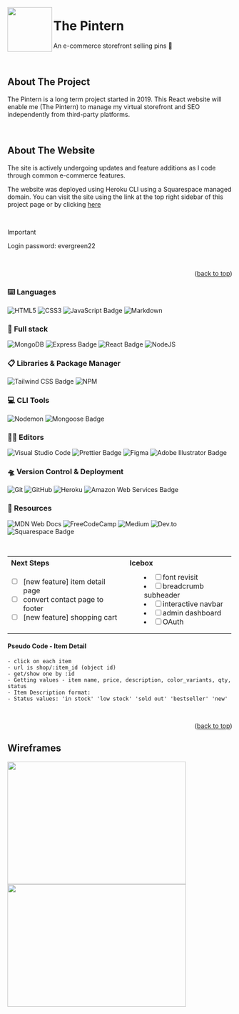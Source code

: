 <!-- Improved compatibility of back to top link: See: https://github.com/othneildrew/Best-README-Template/pull/73 -->
<a name="readme-top"></a>

<!-- PROJECT LOGO -->
<img align="left" width="100" height="100" src="https://the-pintern.s3.us-east-2.amazonaws.com/assets/logo-icon-alt.png">

<div align="left">
  </a>
  <h1>The Pintern</h1>
  <p align="left">
An e-commerce storefront selling pins 🧷
</div>
<br/>

<!-- ABOUT THE PROJECT -->
## About The Project

The Pintern is a long term project started in 2019. This React website will enable me (The Pintern) to manage my virtual storefront and SEO independently from third-party platforms.

<br/>

## About The Website
The site is actively undergoing updates and feature additions as I code through common e-commerce features.

The website was deployed using Heroku CLI using a Squarespace managed domain. You can visit the site using the link at the top right sidebar of this project page or by clicking [here](https://thepintern.co/)

</br>


> [!IMPORTANT]  
> Login password: evergreen22

</br>

<p align="right">(<a href="#readme-top">back to top</a>)</p>



###  ⌨️ Languages
![HTML5](https://img.shields.io/badge/html5-%23E34F26.svg?style=for-the-badge&logo=html5&logoColor=white)
![CSS3](https://img.shields.io/badge/css3-%231572B6.svg?style=for-the-badge&logo=css3&logoColor=white)
![JavaScript Badge](https://img.shields.io/badge/JavaScript-F7DF1E?logo=javascript&logoColor=000&style=for-the-badge)
![Markdown](https://img.shields.io/badge/markdown-%23000000.svg?style=for-the-badge&logo=markdown&logoColor=white)
</br>


### 🥞 Full stack

![MongoDB](https://img.shields.io/badge/MongoDB-%234ea94b.svg?style=for-the-badge&logo=mongodb&logoColor=white)
![Express Badge](https://img.shields.io/badge/Express-000?logo=express&logoColor=fff&style=for-the-badge)
![React Badge](https://img.shields.io/badge/React-61DAFB?logo=react&logoColor=000&style=for-the-badge)
![NodeJS](https://img.shields.io/badge/node.js-6DA55F?style=for-the-badge&logo=node.js&logoColor=white)
</br>

### 📋 Libraries & Package Manager
![Tailwind CSS Badge](https://img.shields.io/badge/Tailwind%20CSS-06B6D4?logo=tailwindcss&logoColor=fff&style=for-the-badge)
![NPM](https://img.shields.io/badge/NPM-%23CB3837.svg?style=for-the-badge&logo=npm&logoColor=white)

### 💻 CLI Tools
![Nodemon](https://img.shields.io/badge/NODEMON-%23323330.svg?style=for-the-badge&logo=nodemon&logoColor=%BBDEAD)
![Mongoose Badge](https://img.shields.io/badge/Mongoose-800?logo=mongoose&logoColor=fff&style=for-the-badge)


### ✍🏼 Editors
![Visual Studio Code](https://img.shields.io/badge/Visual%20Studio%20Code-0078d7.svg?style=for-the-badge&logo=visual-studio-code&logoColor=white)
![Prettier Badge](https://img.shields.io/badge/Prettier-F7B93E?logo=prettier&logoColor=fff&style=for-the-badge)
![Figma](https://img.shields.io/badge/figma-%23F24E1E.svg?style=for-the-badge&logo=figma&logoColor=white)
![Adobe Illustrator Badge](https://img.shields.io/badge/Adobe%20Illustrator-FF9A00?logo=adobeillustrator&logoColor=fff&style=for-the-badge)

### 🛸 Version Control & Deployment
![Git](https://img.shields.io/badge/git-%23F05033.svg?style=for-the-badge&logo=git&logoColor=white)
![GitHub](https://img.shields.io/badge/github-%23121011.svg?style=for-the-badge&logo=github&logoColor=white)
![Heroku](https://img.shields.io/badge/heroku-%23430098.svg?style=for-the-badge&logo=heroku&logoColor=white)
![Amazon Web Services Badge](https://img.shields.io/badge/Amazon%20Web%20Services-232F3E?logo=amazonwebservices&logoColor=fff&style=for-the-badge)
</br>

### 🔎 Resources
![MDN Web Docs](https://img.shields.io/badge/MDN_Web_Docs-black?style=for-the-badge&logo=mdnwebdocs&logoColor=white)
![FreeCodeCamp](https://img.shields.io/badge/Freecodecamp-%23123.svg?&style=for-the-badge&logo=freecodecamp&logoColor=green)
![Medium](https://img.shields.io/badge/Medium-12100E?style=for-the-badge&logo=medium&logoColor=white)
![Dev.to](https://img.shields.io/badge/Dev-12100E?style=for-the-badge&logo=devdotto&logoColor=white)
![Squarespace Badge](https://img.shields.io/badge/Squarespace-000?logo=squarespace&logoColor=fff&style=for-the-badge)

</br>

<table>
  <tbody>
    <tr>
      <th align="left" style="width:250px">Next Steps</th>
      <th align="left" style="width:220px">Icebox</th>
    </tr>
    <tr>
      <td align="left" style="padding-left:8px">

- [ ] [new feature] item detail page
- [ ] convert contact page to footer
- [ ] [new feature] shopping cart
      </td>
      <td align="left" style="padding-left:40px" style="padding-top:40px" >
- [ ] font revisit
- [ ] breadcrumb subheader
- [ ] interactive navbar
- [ ] admin dashboard
- [ ] OAuth
      </td>
    </tr>
    <tr>
      <td></td>
      <td align="right"></td>
    </tr>
  </tbody>
</table>



#### Pseudo Code - Item Detail
```
- click on each item
- url is shop/:item_id (object id)
- get/show one by :id
- Getting values - item name, price, description, color_variants, qty, status
- Item Description format:
- Status values: 'in stock' 'low stock' 'sold out' 'bestseller' 'new'
```
<br>
<p align="right">(<a href="#readme-top">back to top</a>)</p>


## Wireframes
<div align="left">

<img align="left" width="400" height="275" src="https://the-pintern.s3.us-east-2.amazonaws.com/assets/wireframes/lowFidelity-ShopPage.png">

<img align="center" width="400" height="275" src="https://the-pintern.s3.us-east-2.amazonaws.com/assets/wireframes/highFidelity-ShopPage.png">

</div>
<!-- <img align="left" width="400" height="400" src="https://the-pintern.s3.us-east-2.amazonaws.com/assets/wireframes/lowFidelity-AboutPage.png">
</p> -->